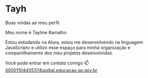 # Tayh
Boas vindas ao meu perfil

Meu nome é Tayline Ramalho

Estou estudando na Alura,
estou me desenvolvendo na linguagem JavaScriptv e
utilizo esse espaço para minha organização e compartilhamento dos meu projetos desenvolvidos.

Você pode entrar em contato comigo 📫
00001104405374sp@al.educacao.sp.gov.br
